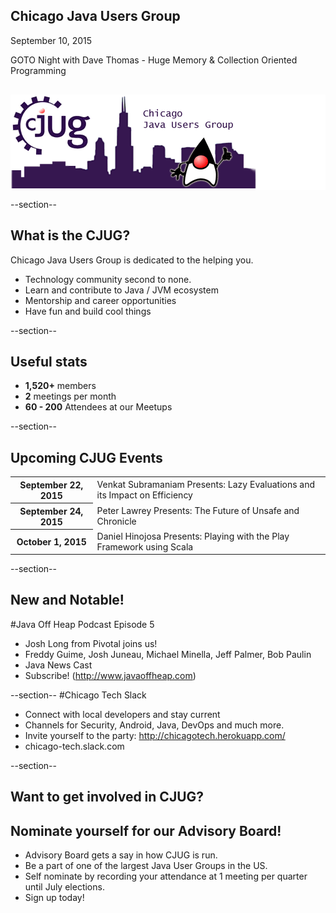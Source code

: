## Chicago Java Users Group

September 10, 2015

GOTO Night with Dave Thomas - Huge Memory & Collection Oriented Programming
<div style="background-color: white; margin-top: 30px;">
	<img src="images/cjug.gif" style="border: none; box-shadow: none;"/>
</div>

--section--
## What is the CJUG?
Chicago Java Users Group is dedicated to the helping you.

* Technology community second to none.
* Learn and contribute to Java / JVM ecosystem
* Mentorship and career opportunities
* Have fun and build cool things

--section--

## Useful stats

* **1,520+** members
* **2** meetings per month
* **60 - 200** Attendees at our Meetups

--section--

## Upcoming CJUG Events

<table class="upcoming-events">
	<tr>
		<th>September 22, 2015</th>
		<td>Venkat Subramaniam Presents: Lazy Evaluations and its Impact on Efficiency</td>
	</tr>
	<tr>
		<th>September 24, 2015</th>
		<td>Peter Lawrey Presents: The Future of Unsafe and Chronicle</td>
	</tr>
	<tr>
		<th>October 1, 2015</th>
		<td>Daniel Hinojosa Presents: Playing with the Play Framework using Scala</td>
	</tr>
</table>


--section--
## New and Notable!
#Java Off Heap Podcast Episode 5
* Josh Long from Pivotal joins us!
* Freddy Guime, Josh Juneau, Michael Minella, Jeff Palmer, Bob Paulin
* Java News Cast
* Subscribe! (http://www.javaoffheap.com)

--section--
#Chicago Tech Slack
* Connect with local developers and stay current
* Channels for Security, Android, Java, DevOps and much more.
* Invite yourself to the party: http://chicagotech.herokuapp.com/
* chicago-tech.slack.com

--section--
## Want to get involved in CJUG?
## Nominate yourself for our Advisory Board!
* Advisory Board gets a say in how CJUG is run.
* Be a part of one of the largest Java User Groups in the US.
* Self nominate by recording your attendance at 1 meeting per quarter until July elections.
* Sign up today!

